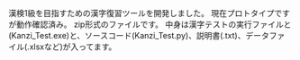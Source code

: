 漢検1級を目指すための漢字復習ツールを開発しました。
現在プロトタイプですが動作確認済み。
zip形式のファイルです。
中身は漢字テストの実行ファイルと(Kanzi_Test.exe)と、ソースコード(Kanzi_Test.py)、説明書(.txt)、データファイル(.xlsxなど)が入ってます。
